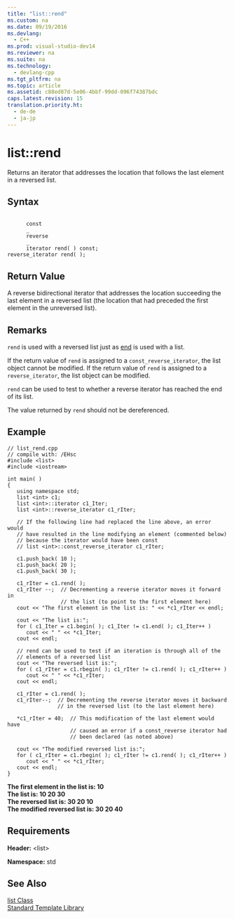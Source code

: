 ```yaml
---
title: "list::rend"
ms.custom: na
ms.date: 09/19/2016
ms.devlang: 
  - C++
ms.prod: visual-studio-dev14
ms.reviewer: na
ms.suite: na
ms.technology: 
  - devlang-cpp
ms.tgt_pltfrm: na
ms.topic: article
ms.assetid: c88ed87d-5e06-4bbf-99dd-096f74387bdc
caps.latest.revision: 15
translation.priority.ht: 
  - de-de
  - ja-jp
---
```

# list::rend
Returns an iterator that addresses the location that follows the last element in a reversed list.  
  
## Syntax  
  
```unstlib  
  
      const  
      _  
      reverse  
      _  
      iterator rend( ) const;  
reverse_iterator rend( );  
```  
  
## Return Value  
 A reverse bidirectional iterator that addresses the location succeeding the last element in a reversed list (the location that had preceded the first element in the unreversed list).  
  
## Remarks  
 `rend` is used with a reversed list just as [end](../vs140/list--end.md) is used with a list.  
  
 If the return value of `rend` is assigned to a `const_reverse_iterator`, the list object cannot be modified. If the return value of `rend` is assigned to a `reverse_iterator`, the list object can be modified.  
  
 `rend` can be used to test to whether a reverse iterator has reached the end of its list.  
  
 The value returned by `rend` should not be dereferenced.  
  
## Example  
  
```  
// list_rend.cpp  
// compile with: /EHsc  
#include <list>  
#include <iostream>  
  
int main( )   
{  
   using namespace std;  
   list <int> c1;  
   list <int>::iterator c1_Iter;  
   list <int>::reverse_iterator c1_rIter;  
  
   // If the following line had replaced the line above, an error would   
   // have resulted in the line modifying an element (commented below)  
   // because the iterator would have been const  
   // list <int>::const_reverse_iterator c1_rIter;  
  
   c1.push_back( 10 );  
   c1.push_back( 20 );  
   c1.push_back( 30 );  
  
   c1_rIter = c1.rend( );  
   c1_rIter --;  // Decrementing a reverse iterator moves it forward in   
                 // the list (to point to the first element here)  
   cout << "The first element in the list is: " << *c1_rIter << endl;  
  
   cout << "The list is:";  
   for ( c1_Iter = c1.begin( ); c1_Iter != c1.end( ); c1_Iter++ )  
      cout << " " << *c1_Iter;  
   cout << endl;  
  
   // rend can be used to test if an iteration is through all of the   
   // elements of a reversed list  
   cout << "The reversed list is:";  
   for ( c1_rIter = c1.rbegin( ); c1_rIter != c1.rend( ); c1_rIter++ )  
      cout << " " << *c1_rIter;  
   cout << endl;  
  
   c1_rIter = c1.rend( );  
   c1_rIter--;  // Decrementing the reverse iterator moves it backward   
                // in the reversed list (to the last element here)  
  
   *c1_rIter = 40;  // This modification of the last element would have   
                    // caused an error if a const_reverse iterator had   
                    // been declared (as noted above)  
  
   cout << "The modified reversed list is:";  
   for ( c1_rIter = c1.rbegin( ); c1_rIter != c1.rend( ); c1_rIter++ )  
      cout << " " << *c1_rIter;  
   cout << endl;  
}  
```  
  
 **The first element in the list is: 10**  
**The list is: 10 20 30**  
**The reversed list is: 30 20 10**  
**The modified reversed list is: 30 20 40**   
## Requirements  
 **Header:** <list\>  
  
 **Namespace:** std  
  
## See Also  
 [list Class](../vs140/list-Class.md)   
 [Standard Template Library](../vs140/Standard-Template-Library.md)